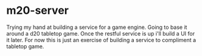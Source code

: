 # m20-server
Trying my hand at building a service for a game engine. Going to base it around a d20 tabletop game. Once the restful service is up i'll build a UI for it later. For now this is just an exercise of building a service to compliment a tabletop game.
